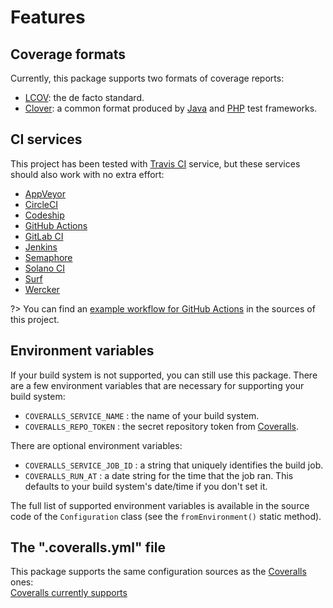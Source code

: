 # Features

## Coverage formats
Currently, this package supports two formats of coverage reports:

- [LCOV](http://ltp.sourceforge.net/coverage/lcov.php): the de facto standard.
- [Clover](https://www.atlassian.com/software/clover): a common format produced by [Java](https://www.java.com) and [PHP](https://secure.php.net) test frameworks.

## CI services
This project has been tested with [Travis CI](https://travis-ci.com) service, but these services should also work with no extra effort:

- [AppVeyor](https://www.appveyor.com)
- [CircleCI](https://circleci.com)
- [Codeship](https://codeship.com)
- [GitHub Actions](https://github.com/features/actions)
- [GitLab CI](https://gitlab.com)
- [Jenkins](https://jenkins.io)
- [Semaphore](https://semaphoreci.com)
- [Solano CI](https://ci.solanolabs.com)
- [Surf](https://github.com/surf-build/surf)
- [Wercker](https://app.wercker.com)

?> You can find an [example workflow for GitHub Actions](https://git.belin.io/cedx/coveralls.dart/src/branch/main/.github/workflows/build.yaml) in the sources of this project.

## Environment variables
If your build system is not supported, you can still use this package.
There are a few environment variables that are necessary for supporting your build system:

- `COVERALLS_SERVICE_NAME` : the name of your build system.
- `COVERALLS_REPO_TOKEN` : the secret repository token from [Coveralls](https://coveralls.io).

There are optional environment variables:

- `COVERALLS_SERVICE_JOB_ID` : a string that uniquely identifies the build job.
- `COVERALLS_RUN_AT` : a date string for the time that the job ran. This defaults to your build system's date/time if you don't set it.

The full list of supported environment variables is available in the source code of the `Configuration` class (see the `fromEnvironment()` static method).

## The ".coveralls.yml" file
This package supports the same configuration sources as the [Coveralls](https://coveralls.io) ones:  
[Coveralls currently supports](http://docs.coveralls.io/supported-ci-services)
